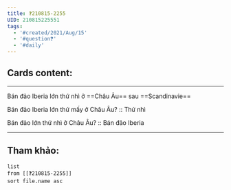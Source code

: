 ```yaml
---
title: ❓210815-2255
UID: 210815225551
tags:
  - '#created/2021/Aug/15'
  - '#question❓'
  - '#daily'
---
```


## Cards content:
---

Bán đảo Iberia lớn thứ nhì ở ==Châu Âu== sau ==Scandinavie==
<!--SR:!2021-08-20,4,270!2021-08-20,4,270-->

Bán đảo Iberia lớn thứ mấy ở Châu Âu? :: Thứ nhì
<!--SR:!2021-08-31,12,270-->

Bán đảo lớn thứ nhì ở Châu Âu? :: Bán đảo Iberia
<!--SR:!2021-08-20,4,270-->

---

## Tham khảo:
```dataview
list
from [[❓210815-2255]]
sort file.name asc
```